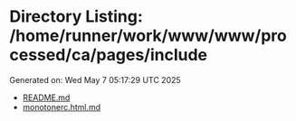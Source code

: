 # Directory Listing: /home/runner/work/www/www/processed/ca/pages/include
Generated on: Wed May  7 05:17:29 UTC 2025

- [README.md](README.md)
- [monotonerc.html.md](monotonerc.html.md)
